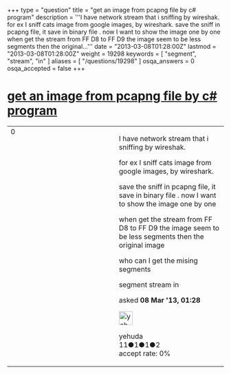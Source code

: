 +++
type = "question"
title = "get an image from pcapng file by c# program"
description = '''I have network stream that i sniffing by wireshak.  for ex I sniff cats image from google images, by wireshark. save the sniff in pcapng file, it save in binary file . now I want to show the image one by one when get the stream from FF D8 to FF D9 the image seem to be less segments then the original...'''
date = "2013-03-08T01:28:00Z"
lastmod = "2013-03-08T01:28:00Z"
weight = 19298
keywords = [ "segment", "stream", "in" ]
aliases = [ "/questions/19298" ]
osqa_answers = 0
osqa_accepted = false
+++

<div class="headNormal">

# [get an image from pcapng file by c\# program](/questions/19298/get-an-image-from-pcapng-file-by-c-program)

</div>

<div id="main-body">

<div id="askform">

<table id="question-table" style="width:100%;"><colgroup><col style="width: 50%" /><col style="width: 50%" /></colgroup><tbody><tr class="odd"><td style="width: 30px; vertical-align: top"><div class="vote-buttons"><span id="post-19298-upvote" class="ajax-command post-vote up" rel="nofollow" title="I like this post (click again to cancel)"> </span><div id="post-19298-score" class="post-score" title="current number of votes">0</div><span id="post-19298-downvote" class="ajax-command post-vote down" rel="nofollow" title="I dont like this post (click again to cancel)"> </span> <span id="favorite-mark" class="ajax-command favorite-mark" rel="nofollow" title="mark/unmark this question as favorite (click again to cancel)"> </span><div id="favorite-count" class="favorite-count"></div></div></td><td><div id="item-right"><div class="question-body"><p>I have network stream that i sniffing by wireshak.</p><p>for ex I sniff cats image from google images, by wireshark.</p><p>save the sniff in pcapng file, it save in binary file . now I want to show the image one by one</p><p>when get the stream from FF D8 to FF D9 the image seem to be less segments then the original image</p><p>who can I get the mising segments</p></div><div id="question-tags" class="tags-container tags"><span class="post-tag tag-link-segment" rel="tag" title="see questions tagged &#39;segment&#39;">segment</span> <span class="post-tag tag-link-stream" rel="tag" title="see questions tagged &#39;stream&#39;">stream</span> <span class="post-tag tag-link-in" rel="tag" title="see questions tagged &#39;in&#39;">in</span></div><div id="question-controls" class="post-controls"></div><div class="post-update-info-container"><div class="post-update-info post-update-info-user"><p>asked <strong>08 Mar '13, 01:28</strong></p><img src="https://secure.gravatar.com/avatar/35c76b7bcf74c8294ac14c408a9ecd9c?s=32&amp;d=identicon&amp;r=g" class="gravatar" width="32" height="32" alt="yehuda&#39;s gravatar image" /><p><span>yehuda</span><br />
<span class="score" title="11 reputation points">11</span><span title="1 badges"><span class="badge1">●</span><span class="badgecount">1</span></span><span title="1 badges"><span class="silver">●</span><span class="badgecount">1</span></span><span title="2 badges"><span class="bronze">●</span><span class="badgecount">2</span></span><br />
<span class="accept_rate" title="Rate of the user&#39;s accepted answers">accept rate:</span> <span title="yehuda has no accepted answers">0%</span></p></div></div><div id="comments-container-19298" class="comments-container"></div><div id="comment-tools-19298" class="comment-tools"></div><div class="clear"></div><div id="comment-19298-form-container" class="comment-form-container"></div><div class="clear"></div></div></td></tr></tbody></table>

</div>

</div>

